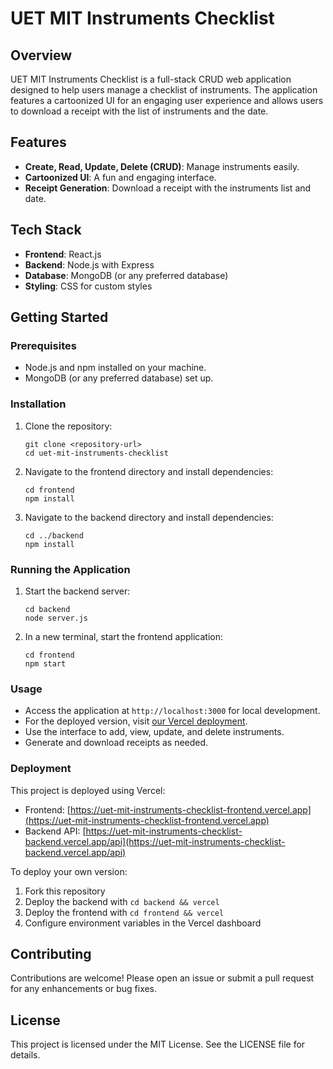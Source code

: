 # UET MIT Instruments Checklist

## Overview

UET MIT Instruments Checklist is a full-stack CRUD web application designed to help users manage a checklist of instruments. The application features a cartoonized UI for an engaging user experience and allows users to download a receipt with the list of instruments and the date.

## Features

- **Create, Read, Update, Delete (CRUD)**: Manage instruments easily.
- **Cartoonized UI**: A fun and engaging interface.
- **Receipt Generation**: Download a receipt with the instruments list and date.

## Tech Stack

- **Frontend**: React.js
- **Backend**: Node.js with Express
- **Database**: MongoDB (or any preferred database)
- **Styling**: CSS for custom styles

## Getting Started

### Prerequisites

- Node.js and npm installed on your machine.
- MongoDB (or any preferred database) set up.

### Installation

1. Clone the repository:

   ```
   git clone <repository-url>
   cd uet-mit-instruments-checklist
   ```

2. Navigate to the frontend directory and install dependencies:

   ```
   cd frontend
   npm install
   ```

3. Navigate to the backend directory and install dependencies:
   ```
   cd ../backend
   npm install
   ```

### Running the Application

1. Start the backend server:

   ```
   cd backend
   node server.js
   ```

2. In a new terminal, start the frontend application:
   ```
   cd frontend
   npm start
   ```

### Usage

- Access the application at `http://localhost:3000` for local development.
- For the deployed version, visit [our Vercel deployment](https://uet-mit-instruments-checklist-frontend.vercel.app).
- Use the interface to add, view, update, and delete instruments.
- Generate and download receipts as needed.

### Deployment

This project is deployed using Vercel:

- Frontend: [https://uet-mit-instruments-checklist-frontend.vercel.app](https://uet-mit-instruments-checklist-frontend.vercel.app)
- Backend API: [https://uet-mit-instruments-checklist-backend.vercel.app/api](https://uet-mit-instruments-checklist-backend.vercel.app/api)

To deploy your own version:

1. Fork this repository
2. Deploy the backend with `cd backend && vercel`
3. Deploy the frontend with `cd frontend && vercel`
4. Configure environment variables in the Vercel dashboard

## Contributing

Contributions are welcome! Please open an issue or submit a pull request for any enhancements or bug fixes.

## License

This project is licensed under the MIT License. See the LICENSE file for details.
